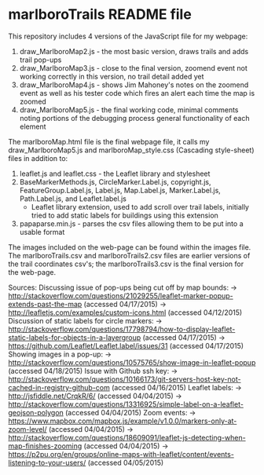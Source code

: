 # marlboroTrails README file

This repository includes 4 versions of the JavaScript file for my webpage: 
1. draw_MarlboroMap2.js - the most basic version, draws trails and adds trail pop-ups
2. draw_MarlboroMap3.js - close to the final version, 
   zoomend event not working correctly in this version, no trail detail added yet
3. draw_MarlboroMap4.js - shows Jim Mahoney's notes on the zoomend event 
   as well as his tester code which fires an alert each time the map is zoomed
4. draw_MarlboroMap5.js - the final working code, minimal comments noting portions 
   of the debugging process general functionality of each element

The marlboroMap.html file is the final webpage file, it calls my draw_MarlboroMap5.js 
and  marlboroMap_style.css (Cascading style-sheet) files in addition to: 
1. leaflet.js and leaflet.css - the Leaflet library and stylesheet 
2. BaseMarkerMethods.js, CircleMarker.Label.js, copyright.js, FeatureGroup.Label.js, 
   Label.js, Map.Label.js, Marker.Label.js, Path.Label.js, and Leaflet.label.js  
   - Leaflet library extension, used to add scroll over trail labels, initially 
     tried to add static labels for buildings using this extension
3. papaparse.min.js - parses the csv files allowing them to be put into a usable format
	 
The images included on the web-page can be found within the images file. 
The marlboroTrails.csv and marlboroTrails2.csv files are earlier versions of the trail 
coordinates csv's; the marlboroTrails3.csv is the final version for the web-page. 

Sources:
Discussing issue of pop-ups being cut off by map bounds:
  -> http://stackoverflow.com/questions/21029255/leaflet-marker-popup-extends-past-the-map 
     (accessed 04/17/2015)
  -> http://leafletjs.com/examples/custom-icons.html
     (accessed 04/12/2015)
Discussion of static labels for circle markers:
  -> http://stackoverflow.com/questions/17798794/how-to-display-leaflet-static-labels-for-objects-in-a-layergroup
     (accessed 04/17/2015)
  -> https://github.com/Leaflet/Leaflet.label/issues/31
     (accessed 04/17/2015)
Showing images in a pop-up:
  -> http://stackoverflow.com/questions/10575765/show-image-in-leaflet-popup
     (accessed 04/18/2015)
Issue with Github ssh key:
  -> http://stackoverflow.com/questions/10166173/git-servers-host-key-not-cached-in-registry-github-com
     (accessed 04/16/2015)
Leaflet labels:
  -> http://jsfiddle.net/CrqkR/6/
     (accessed 04/04/2015)
  -> http://stackoverflow.com/questions/13316925/simple-label-on-a-leaflet-geojson-polygon
     (accessed 04/04/2015)
Zoom events:
  -> https://www.mapbox.com/mapbox.js/example/v1.0.0/markers-only-at-zoom-level/
     (accessed 04/04/2015)
  -> http://stackoverflow.com/questions/18609091/leaflet-js-detecting-when-map-finishes-zooming
     (accessed 04/04/2015)
  -> https://p2pu.org/en/groups/online-maps-with-leaflet/content/events-listening-to-your-users/
     (accessed 04/05/2015)  
